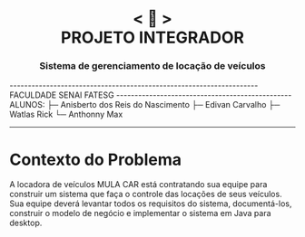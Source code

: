<h1 align="center">
    < 📜 > <br>
PROJETO INTEGRADOR
</h1>
<h3 align="center">
Sistema de gerenciamento de locação de veículos
</h3>
--------------------------------------------------------------------
FACULDADE SENAI FATESG
------------------------------------------------
ALUNOS:
  ├─ Anisberto dos Reis do Nascimento
  ├─ Edivan Carvalho
  ├─ Watlas Rick
  └─ Anthonny Max
  
------------------------------------------------------------------
# Contexto do Problema
A locadora de veículos MULA CAR está contratando sua equipe para construir um sistema que faça o controle das
locações de seus veículos. Sua equipe deverá levantar todos os requisitos do sistema, documentá-los, construir o modelo de
negócio e implementar o sistema em Java para desktop.
